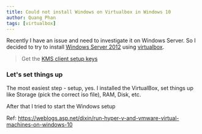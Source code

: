 ```yaml
---
title: Could not install Windows on Virtualbox in Windows 10
author: Quang Phan
tags: [virtualbox]
---
```


Recently I have an issue and need to investigate it on Windows Server. So I decided to try to install [Windows Server 2012](https://www.microsoft.com/en-us/evalcenter/evaluate-windows-server-2012-r2) using [virtualbox](http://www.vbox.me/).

> Get the [KMS client setup keys](https://docs.microsoft.com/en-us/windows-server/get-started/kmsclientkeys#windows-server-2012-r2)

### Let's set things up

The most easiest step - setup, yes. I installed the VirtualBox, set things up like Storage (pick the correct iso file), RAM, Disk, etc.

After that I tried to start the Windows setup

Ref:
https://weblogs.asp.net/dixin/run-hyper-v-and-vmware-virtual-machines-on-windows-10